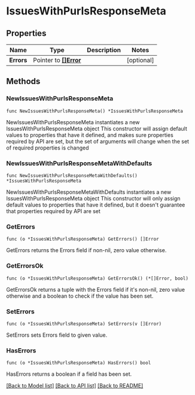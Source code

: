# IssuesWithPurlsResponseMeta

## Properties

Name | Type | Description | Notes
------------ | ------------- | ------------- | -------------
**Errors** | Pointer to [**[]Error**](Error.md) |  | [optional] 

## Methods

### NewIssuesWithPurlsResponseMeta

`func NewIssuesWithPurlsResponseMeta() *IssuesWithPurlsResponseMeta`

NewIssuesWithPurlsResponseMeta instantiates a new IssuesWithPurlsResponseMeta object
This constructor will assign default values to properties that have it defined,
and makes sure properties required by API are set, but the set of arguments
will change when the set of required properties is changed

### NewIssuesWithPurlsResponseMetaWithDefaults

`func NewIssuesWithPurlsResponseMetaWithDefaults() *IssuesWithPurlsResponseMeta`

NewIssuesWithPurlsResponseMetaWithDefaults instantiates a new IssuesWithPurlsResponseMeta object
This constructor will only assign default values to properties that have it defined,
but it doesn't guarantee that properties required by API are set

### GetErrors

`func (o *IssuesWithPurlsResponseMeta) GetErrors() []Error`

GetErrors returns the Errors field if non-nil, zero value otherwise.

### GetErrorsOk

`func (o *IssuesWithPurlsResponseMeta) GetErrorsOk() (*[]Error, bool)`

GetErrorsOk returns a tuple with the Errors field if it's non-nil, zero value otherwise
and a boolean to check if the value has been set.

### SetErrors

`func (o *IssuesWithPurlsResponseMeta) SetErrors(v []Error)`

SetErrors sets Errors field to given value.

### HasErrors

`func (o *IssuesWithPurlsResponseMeta) HasErrors() bool`

HasErrors returns a boolean if a field has been set.


[[Back to Model list]](../README.md#documentation-for-models) [[Back to API list]](../README.md#documentation-for-api-endpoints) [[Back to README]](../README.md)


